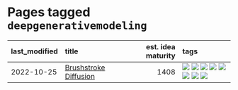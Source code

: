 # Pages tagged `deepgenerativemodeling`

|last_modified|title|est. idea maturity|tags
|:---|:---|---:|:---|
|2022-10-25|[Brushstroke Diffusion](../brushstroke-diffusion.md)|1408|[![](https://img.shields.io/badge/tag-artisticstyletransfer-e6ab9)](../tags/artisticstyletransfer.md) [![](https://img.shields.io/badge/tag-creativity-abf295)](../tags/creativity.md) [![](https://img.shields.io/badge/tag-deepgenerativemodeling-97a75e)](../tags/deepgenerativemodeling.md) [![](https://img.shields.io/badge/tag-experimental-4db4d2)](../tags/experimental.md) [![](https://img.shields.io/badge/tag-imageprocessing-29349d)](../tags/imageprocessing.md) [![](https://img.shields.io/badge/tag-modeltraining-50c04b)](../tags/modeltraining.md) [![](https://img.shields.io/badge/tag-painting-4072a1)](../tags/painting.md) [![](https://img.shields.io/badge/tag-wip-ea1833)](../tags/wip.md)|